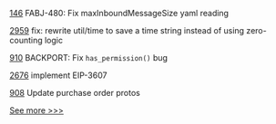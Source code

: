 
[146](https://github.com/hyperledger/fabric-sdk-java/pull/146) FABJ-480: Fix maxInboundMessageSize yaml reading

[2959](https://github.com/hyperledger/aries-framework-go/pull/2959) fix: rewrite util/time to save a time string instead of using zero-counting logic

[910](https://github.com/hyperledger/grid/pull/910) BACKPORT: Fix `has_permission()` bug

[2676](https://github.com/hyperledger/besu/pull/2676) implement EIP-3607

[908](https://github.com/hyperledger/grid/pull/908) Update purchase order protos


[See more >>>](https://start-here.hyperledger.org/pull-requests)
